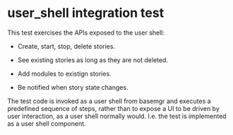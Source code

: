 # user_shell integration test

This test exercises the APIs exposed to the user shell:

* Create, start, stop, delete stories.

* See existing stories as long as they are not deleted.

* Add modules to existign stories.

* Be notified when story state changes.

The test code is invoked as a user shell from basemgr and executes a
predefined sequence of steps, rather than to expose a UI to be driven by user
interaction, as a user shell normally would. I.e. the test is implemented as a
user shell component.
